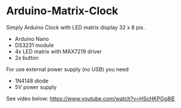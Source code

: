 # Arduino-Matrix-Clock

Simply Arduino Clock with LED matrix display 32 x 8 pix.

- Arduino Nano
- DS3231 module
- 4x LED matrix with MAX7219 driver
- 2x button

For use external power supply (no USB) you need
- 1N4148 diode
- 5V power supply


See video below:
https://www.youtube.com/watch?v=HScHKPGg8lE
